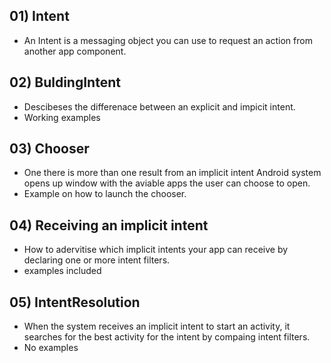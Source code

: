 ## 01) Intent
- An Intent is a messaging object you can use to request an action from another app component.

## 02) BuldingIntent
- Descibeses the differenace between an explicit and impicit intent. 
- Working examples

## 03) Chooser
- One there is more than one result from an implicit intent Android system opens up window with the aviable apps the user can choose to open. 
- Example on how to launch the chooser. 

## 04) Receiving an implicit intent
- How to adervitise which implicit intents your app can receive by declaring one or more intent filters. 
- examples included

## 05) IntentResolution
- When the system receives an implicit intent to start an activity, it searches for the best activity for the intent by compaing intent filters. 
- No examples

